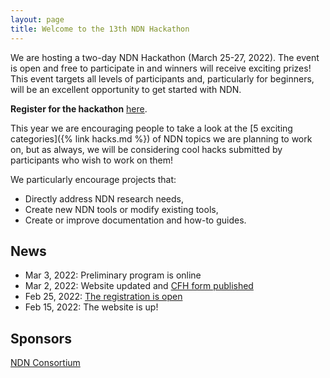 ```yaml
---
layout: page
title: Welcome to the 13th NDN Hackathon
---
```


We are hosting a two-day NDN Hackathon (March 25-27, 2022). The event is open and free to participate in
and winners will receive exciting prizes! This event targets all levels of participants and,
particularly for beginners, will be an excellent opportunity to get started with NDN.

**Register for the hackathon** [here](https://www.eventbrite.com/e/13th-ndn-hackathon-registration-277692564937).

This year we are encouraging people to take a look at the [5 exciting categories]({% link hacks.md %})
of NDN topics we are planning to work on, but as always, we will be considering cool hacks submitted by
participants who wish to work on them!

We particularly encourage projects that:

- Directly address NDN research needs,
- Create new NDN tools or modify existing tools,
- Create or improve documentation and how-to guides.

## News

- Mar 3, 2022: Preliminary program is online
- Mar 2, 2022: Website updated and [CFH form published](https://forms.gle/9bmQtJL4ikhd1t4Y7)
- Feb 25, 2022: [The registration is open](https://www.eventbrite.com/e/13th-ndn-hackathon-registration-277692564937)
- Feb 15, 2022: The website is up!

## Sponsors

[NDN Consortium](https://named-data.net/consortium/)
